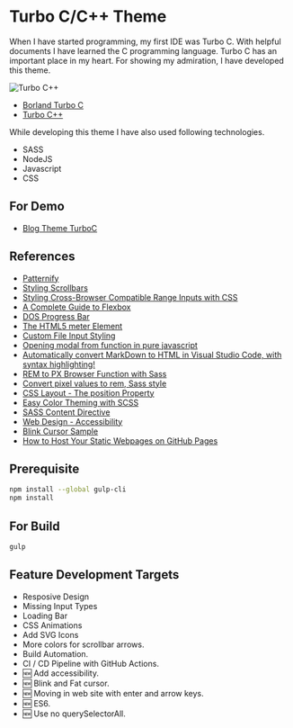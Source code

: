 # Turbo C/C++ Theme

When I have started programming, my first IDE was Turbo C. With helpful documents I have learned the C programming language. Turbo C has an important place in my heart. For showing my admiration, I have developed this theme.

![Turbo C++](https://upload.wikimedia.org/wikipedia/commons/1/16/Turbo_CPP_Compiler.jpg)

- [Borland Turbo C](https://en.wikipedia.org/wiki/Borland_Turbo_C)
- [Turbo C++](https://en.wikipedia.org/wiki/Turbo_C%2B%2B)

While developing this theme I have also used following technologies.

- SASS
- NodeJS
- Javascript
- CSS

## For Demo

- [Blog Theme TurboC](https://fatihtatoglu.github.io/blog-theme-turboc/)

## References

- [Patternify](http://www.patternify.com)
- [Styling Scrollbars](https://webkit.org/blog/363/styling-scrollbars)
- [Styling Cross-Browser Compatible Range Inputs with CSS](https://css-tricks.com/styling-cross-browser-compatible-range-inputs-css/)
- [A Complete Guide to Flexbox](https://css-tricks.com/snippets/css/a-guide-to-flexbox/)
- [DOS Progress Bar](https://dribbble.com/shots/6647884-Daily-UI-086-Progress-Bar)
- [The HTML5 meter Element](https://css-tricks.com/html5-meter-element/#:~:text=The%20meter%20element%20represents%20a,also%20known%20as%20a%20gauge)
- [Custom File Input Styling](https://css-tricks.com/snippets/css/custom-file-input-styling-webkitblink/)
- [Opening modal from function in pure javascript](https://stackoverflow.com/questions/51759599/opening-modal-from-function-in-pure-javascript/51759691)
- [Automatically convert MarkDown to HTML in Visual Studio Code, with syntax highlighting!](https://communary.net/2016/05/23/automatically-convert-markdown-to-html-in-visual-studio-code-with-syntax-highlighting/)
- [REM to PX Browser Function with Sass](https://davidwalsh.name/rem-px-browser-function-sass)
- [Convert pixel values to rem, Sass style](https://medium.com/@bhargav3shah/scss-convert-pixel-values-to-rem-using-functions-f1cef575edfd)
- [CSS Layout - The position Property](https://www.w3schools.com/css/css_positioning.asp)
- [Easy Color Theming with SCSS](https://medium.com/@dmitriy.borodiy/easy-color-theming-with-scss-bc38fd5734d1)
- [SASS Content Directive](https://thoughtbot.com/blog/sasss-content-directive)
- [Web Design - Accessibility](https://www.w3.org/standards/webdesign/accessibility)
- [Blink Cursor Sample](https://codepen.io/amit_merchant/pen/qBjvvzL)
- [How to Host Your Static Webpages on GitHub Pages](https://www.pluralsight.com/guides/how-to-host-your-static-webpages-on-github-pages)

## Prerequisite

```bash
npm install --global gulp-cli
npm install
```

## For Build

```bash
gulp
```

## Feature Development Targets

- Resposive Design
- Missing Input Types
- Loading Bar
- CSS Animations
- Add SVG Icons
- More colors for scrollbar arrows.
- Build Automation.
- CI / CD Pipeline with GitHub Actions.
- 🆕 Add accessibility.
- 🆕 Blink and Fat cursor.
- 🆕 Moving in web site with enter and arrow keys.
- 🆕 ES6.
- 🆕 Use no querySelectorAll.
